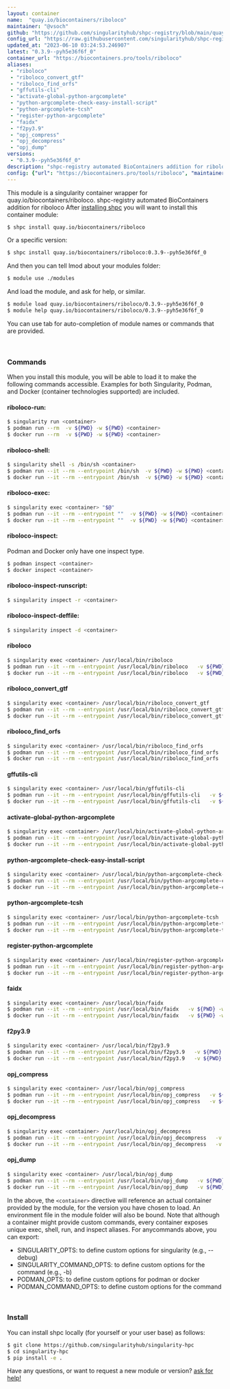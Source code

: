 ```yaml
---
layout: container
name:  "quay.io/biocontainers/riboloco"
maintainer: "@vsoch"
github: "https://github.com/singularityhub/shpc-registry/blob/main/quay.io/biocontainers/riboloco/container.yaml"
config_url: "https://raw.githubusercontent.com/singularityhub/shpc-registry/main/quay.io/biocontainers/riboloco/container.yaml"
updated_at: "2023-06-10 03:24:53.246907"
latest: "0.3.9--pyh5e36f6f_0"
container_url: "https://biocontainers.pro/tools/riboloco"
aliases:
 - "riboloco"
 - "riboloco_convert_gtf"
 - "riboloco_find_orfs"
 - "gffutils-cli"
 - "activate-global-python-argcomplete"
 - "python-argcomplete-check-easy-install-script"
 - "python-argcomplete-tcsh"
 - "register-python-argcomplete"
 - "faidx"
 - "f2py3.9"
 - "opj_compress"
 - "opj_decompress"
 - "opj_dump"
versions:
 - "0.3.9--pyh5e36f6f_0"
description: "shpc-registry automated BioContainers addition for riboloco"
config: {"url": "https://biocontainers.pro/tools/riboloco", "maintainer": "@vsoch", "description": "shpc-registry automated BioContainers addition for riboloco", "latest": {"0.3.9--pyh5e36f6f_0": "sha256:d4d030962525df782068d81b56ab27195b354340fe78be307bac801e3d2edc86"}, "tags": {"0.3.9--pyh5e36f6f_0": "sha256:d4d030962525df782068d81b56ab27195b354340fe78be307bac801e3d2edc86"}, "docker": "quay.io/biocontainers/riboloco", "aliases": {"riboloco": "/usr/local/bin/riboloco", "riboloco_convert_gtf": "/usr/local/bin/riboloco_convert_gtf", "riboloco_find_orfs": "/usr/local/bin/riboloco_find_orfs", "gffutils-cli": "/usr/local/bin/gffutils-cli", "activate-global-python-argcomplete": "/usr/local/bin/activate-global-python-argcomplete", "python-argcomplete-check-easy-install-script": "/usr/local/bin/python-argcomplete-check-easy-install-script", "python-argcomplete-tcsh": "/usr/local/bin/python-argcomplete-tcsh", "register-python-argcomplete": "/usr/local/bin/register-python-argcomplete", "faidx": "/usr/local/bin/faidx", "f2py3.9": "/usr/local/bin/f2py3.9", "opj_compress": "/usr/local/bin/opj_compress", "opj_decompress": "/usr/local/bin/opj_decompress", "opj_dump": "/usr/local/bin/opj_dump"}}
---
```


This module is a singularity container wrapper for quay.io/biocontainers/riboloco.
shpc-registry automated BioContainers addition for riboloco
After [installing shpc](#install) you will want to install this container module:


```bash
$ shpc install quay.io/biocontainers/riboloco
```

Or a specific version:

```bash
$ shpc install quay.io/biocontainers/riboloco:0.3.9--pyh5e36f6f_0
```

And then you can tell lmod about your modules folder:

```bash
$ module use ./modules
```

And load the module, and ask for help, or similar.

```bash
$ module load quay.io/biocontainers/riboloco/0.3.9--pyh5e36f6f_0
$ module help quay.io/biocontainers/riboloco/0.3.9--pyh5e36f6f_0
```

You can use tab for auto-completion of module names or commands that are provided.

<br>

### Commands

When you install this module, you will be able to load it to make the following commands accessible.
Examples for both Singularity, Podman, and Docker (container technologies supported) are included.

#### riboloco-run:

```bash
$ singularity run <container>
$ podman run --rm  -v ${PWD} -w ${PWD} <container>
$ docker run --rm  -v ${PWD} -w ${PWD} <container>
```

#### riboloco-shell:

```bash
$ singularity shell -s /bin/sh <container>
$ podman run --it --rm --entrypoint /bin/sh  -v ${PWD} -w ${PWD} <container>
$ docker run --it --rm --entrypoint /bin/sh  -v ${PWD} -w ${PWD} <container>
```

#### riboloco-exec:

```bash
$ singularity exec <container> "$@"
$ podman run --it --rm --entrypoint ""  -v ${PWD} -w ${PWD} <container> "$@"
$ docker run --it --rm --entrypoint ""  -v ${PWD} -w ${PWD} <container> "$@"
```

#### riboloco-inspect:

Podman and Docker only have one inspect type.

```bash
$ podman inspect <container>
$ docker inspect <container>
```

#### riboloco-inspect-runscript:

```bash
$ singularity inspect -r <container>
```

#### riboloco-inspect-deffile:

```bash
$ singularity inspect -d <container>
```


#### riboloco

```bash
$ singularity exec <container> /usr/local/bin/riboloco
$ podman run --it --rm --entrypoint /usr/local/bin/riboloco   -v ${PWD} -w ${PWD} <container> -c " $@"
$ docker run --it --rm --entrypoint /usr/local/bin/riboloco   -v ${PWD} -w ${PWD} <container> -c " $@"
```


#### riboloco_convert_gtf

```bash
$ singularity exec <container> /usr/local/bin/riboloco_convert_gtf
$ podman run --it --rm --entrypoint /usr/local/bin/riboloco_convert_gtf   -v ${PWD} -w ${PWD} <container> -c " $@"
$ docker run --it --rm --entrypoint /usr/local/bin/riboloco_convert_gtf   -v ${PWD} -w ${PWD} <container> -c " $@"
```


#### riboloco_find_orfs

```bash
$ singularity exec <container> /usr/local/bin/riboloco_find_orfs
$ podman run --it --rm --entrypoint /usr/local/bin/riboloco_find_orfs   -v ${PWD} -w ${PWD} <container> -c " $@"
$ docker run --it --rm --entrypoint /usr/local/bin/riboloco_find_orfs   -v ${PWD} -w ${PWD} <container> -c " $@"
```


#### gffutils-cli

```bash
$ singularity exec <container> /usr/local/bin/gffutils-cli
$ podman run --it --rm --entrypoint /usr/local/bin/gffutils-cli   -v ${PWD} -w ${PWD} <container> -c " $@"
$ docker run --it --rm --entrypoint /usr/local/bin/gffutils-cli   -v ${PWD} -w ${PWD} <container> -c " $@"
```


#### activate-global-python-argcomplete

```bash
$ singularity exec <container> /usr/local/bin/activate-global-python-argcomplete
$ podman run --it --rm --entrypoint /usr/local/bin/activate-global-python-argcomplete   -v ${PWD} -w ${PWD} <container> -c " $@"
$ docker run --it --rm --entrypoint /usr/local/bin/activate-global-python-argcomplete   -v ${PWD} -w ${PWD} <container> -c " $@"
```


#### python-argcomplete-check-easy-install-script

```bash
$ singularity exec <container> /usr/local/bin/python-argcomplete-check-easy-install-script
$ podman run --it --rm --entrypoint /usr/local/bin/python-argcomplete-check-easy-install-script   -v ${PWD} -w ${PWD} <container> -c " $@"
$ docker run --it --rm --entrypoint /usr/local/bin/python-argcomplete-check-easy-install-script   -v ${PWD} -w ${PWD} <container> -c " $@"
```


#### python-argcomplete-tcsh

```bash
$ singularity exec <container> /usr/local/bin/python-argcomplete-tcsh
$ podman run --it --rm --entrypoint /usr/local/bin/python-argcomplete-tcsh   -v ${PWD} -w ${PWD} <container> -c " $@"
$ docker run --it --rm --entrypoint /usr/local/bin/python-argcomplete-tcsh   -v ${PWD} -w ${PWD} <container> -c " $@"
```


#### register-python-argcomplete

```bash
$ singularity exec <container> /usr/local/bin/register-python-argcomplete
$ podman run --it --rm --entrypoint /usr/local/bin/register-python-argcomplete   -v ${PWD} -w ${PWD} <container> -c " $@"
$ docker run --it --rm --entrypoint /usr/local/bin/register-python-argcomplete   -v ${PWD} -w ${PWD} <container> -c " $@"
```


#### faidx

```bash
$ singularity exec <container> /usr/local/bin/faidx
$ podman run --it --rm --entrypoint /usr/local/bin/faidx   -v ${PWD} -w ${PWD} <container> -c " $@"
$ docker run --it --rm --entrypoint /usr/local/bin/faidx   -v ${PWD} -w ${PWD} <container> -c " $@"
```


#### f2py3.9

```bash
$ singularity exec <container> /usr/local/bin/f2py3.9
$ podman run --it --rm --entrypoint /usr/local/bin/f2py3.9   -v ${PWD} -w ${PWD} <container> -c " $@"
$ docker run --it --rm --entrypoint /usr/local/bin/f2py3.9   -v ${PWD} -w ${PWD} <container> -c " $@"
```


#### opj_compress

```bash
$ singularity exec <container> /usr/local/bin/opj_compress
$ podman run --it --rm --entrypoint /usr/local/bin/opj_compress   -v ${PWD} -w ${PWD} <container> -c " $@"
$ docker run --it --rm --entrypoint /usr/local/bin/opj_compress   -v ${PWD} -w ${PWD} <container> -c " $@"
```


#### opj_decompress

```bash
$ singularity exec <container> /usr/local/bin/opj_decompress
$ podman run --it --rm --entrypoint /usr/local/bin/opj_decompress   -v ${PWD} -w ${PWD} <container> -c " $@"
$ docker run --it --rm --entrypoint /usr/local/bin/opj_decompress   -v ${PWD} -w ${PWD} <container> -c " $@"
```


#### opj_dump

```bash
$ singularity exec <container> /usr/local/bin/opj_dump
$ podman run --it --rm --entrypoint /usr/local/bin/opj_dump   -v ${PWD} -w ${PWD} <container> -c " $@"
$ docker run --it --rm --entrypoint /usr/local/bin/opj_dump   -v ${PWD} -w ${PWD} <container> -c " $@"
```



In the above, the `<container>` directive will reference an actual container provided
by the module, for the version you have chosen to load. An environment file in the
module folder will also be bound. Note that although a container
might provide custom commands, every container exposes unique exec, shell, run, and
inspect aliases. For anycommands above, you can export:

 - SINGULARITY_OPTS: to define custom options for singularity (e.g., --debug)
 - SINGULARITY_COMMAND_OPTS: to define custom options for the command (e.g., -b)
 - PODMAN_OPTS: to define custom options for podman or docker
 - PODMAN_COMMAND_OPTS: to define custom options for the command

<br>

### Install

You can install shpc locally (for yourself or your user base) as follows:

```bash
$ git clone https://github.com/singularityhub/singularity-hpc
$ cd singularity-hpc
$ pip install -e .
```

Have any questions, or want to request a new module or version? [ask for help!](https://github.com/singularityhub/singularity-hpc/issues)